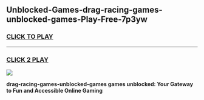 
## Unblocked-Games-drag-racing-games-unblocked-games-Play-Free-7p3yw
<h3>
<a href="https://premium76.site?title=drag-racing-games-unblocked-games&ref=18A1">CLICK TO PLAY</a></h3>
<hr>

<h3>
<a href="https://premium76.site?title=drag-racing-games-unblocked-games&ref=18A1">CLICK 2 PLAY</a>
  
</h3>

<a href="https://premium76.site?title=drag-racing-games-unblocked-games&ref=18A1"><img src="https://clearcache.store/games.png"></a>


**drag-racing-games-unblocked-games games unblocked: Your Gateway to Fun and Accessible Online Gaming**
